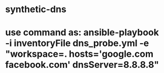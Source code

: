 # synthetic-dns
# use command as: ansible-playbook -i inventoryFile dns_probe.yml -e "workspace=. hosts='google.com facebook.com' dnsServer=8.8.8.8"
